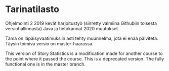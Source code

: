 # Tarinatilasto

Ohjelmointi 2 2019 kevät harjoitustyö (siirretty valmiina Githubiin toisesta versiohallinnasta)
Java ja tietokannat 2020 muutokset

Tämä on läpäisyvaatimuksiin asti tehty muunnelma, jota ei enää päivitetä. Täysin toimiva versio on master-haarassa.

This version of Story Statistics is a modification made for another course to the point where it passed the course. This is a deprecated version. The fully functional one is in the master branch.
